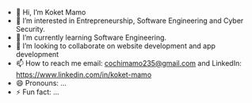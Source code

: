 - 👋 Hi, I’m Koket Mamo 
- 👀 I’m interested in Entrepreneurship, Software Engineering and Cyber Security. 
- 🌱 I’m currently learning Software Engineering.
- 💞️ I’m looking to collaborate on website development and app development 
- 📫 How to reach me email: cochimamo235@gmail.com and LinkedIn: https://www.linkedin.com/in/koket-mamo
- 😄 Pronouns: ...
- ⚡ Fun fact: ...

<!---
Cochiety/Cochiety is a ✨ special ✨ repository because its `README.md` (this file) appears on your GitHub profile.
You can click the Preview link to take a look at your changes.
--->

